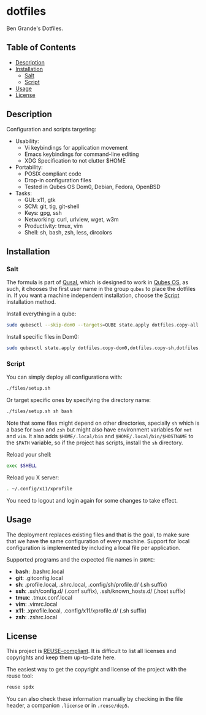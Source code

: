 <!--
SPDX-FileCopyrightText: 2023 Benjamin Grande M. S. <ben.grande.b@gmail.com>

SPDX-License-Identifier: CC-BY-SA-4.0
-->

# dotfiles

Ben Grande's Dotfiles.

## Table of Contents

* [Description](#description)
* [Installation](#installation)
  * [Salt](#salt)
  * [Script](#script)
* [Usage](#usage)
* [License](#license)

## Description

Configuration and scripts targeting:

- Usability:
  - Vi keybindings for application movement
  - Emacs keybindings for command-line editing
  - XDG Specification to not clutter $HOME
- Portability:
  - POSIX compliant code
  - Drop-in configuration files
  - Tested in Qubes OS Dom0, Debian, Fedora, OpenBSD
- Tasks:
  - GUI: x11, gtk
  - SCM: git, tig, git-shell
  - Keys: gpg, ssh
  - Networking: curl, urlview, wget, w3m
  - Productivity: tmux, vim
  - Shell: sh, bash, zsh, less, dircolors

## Installation

### Salt

The formula is part of [Qusal](https://github.com/ben-grande/qusal/issues/43),
which is designed to work in [Qubes OS](https://www.qubes-os.org/), as such,
it chooses the first user name in the group `qubes` to place the dotfiles in.
If you want a machine independent installation, choose the [Script](#script)
installation method.

Install everything in a qube:
```sh
sudo qubesctl --skip-dom0 --targets=QUBE state.apply dotfiles.copy-all
```

Install specific files in Dom0:
```sh
sudo qubesctl state.apply dotfiles.copy-dom0,dotfiles.copy-sh,dotfiles.copy-vim,dotfiles.copy-x11
```

### Script

You can simply deploy all configurations with:
```sh
./files/setup.sh
```

Or target specific ones by specifying the directory name:
```sh
./files/setup.sh sh bash
```
Note that some files might depend on other directories, specially `sh` which
is a base for `bash` and `zsh` but might also have environment variables for
`net` and `vim`. It also adds `$HOME/.local/bin` and
`$HOME/.local/bin/$HOSTNAME` to the `$PATH` variable, so if the project has
scripts, install the `sh` directory.

Reload your shell:
```sh
exec $SHELL
```

Reload you X server:
```sh
. ~/.config/x11/xprofile
```

You need to logout and login again for some changes to take effect.

## Usage

The deployment replaces existing files and that is the goal, to make sure that
we have the same configuration of every machine. Support for local
configuration is implemented by including a local file per application.

Supported programs and the expected file names in `$HOME`:

- **bash**: .bashrc.local
- **git**:  .gitconfig.local
- **sh**:   .profile.local, .shrc.local, .config/sh/profile.d/ (.sh suffix)
- **ssh**:  .ssh/config.d/ (.conf suffix), .ssh/known_hosts.d/ (.host suffix)
- **tmux**: .tmux.conf.local
- **vim**:  .vimrc.local
- **x11**:  .xprofile.local, .config/x11/xprofile.d/ (.sh suffix)
- **zsh**:  .zshrc.local

## License

This project is [REUSE-compliant](https://reuse.software). It is difficult to
list all licenses and copyrights and keep them up-to-date here.

The easiest way to get the copyright and license of the project with the reuse
tool:
```sh
reuse spdx
```

You can also check these information manually by checking in the file header,
a companion `.license` or in `.reuse/dep5`.
